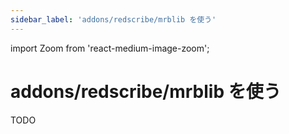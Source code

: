 ```yaml
---
sidebar_label: 'addons/redscribe/mrblib を使う'
---
```

import Zoom from 'react-medium-image-zoom';

# addons/redscribe/mrblib を使う

TODO
